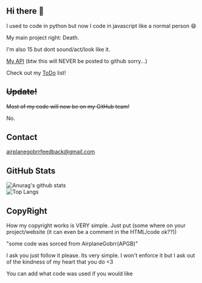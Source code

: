 

## Hi there :wave:

I used to code in python but now I code in javascript like a normal person 😄

My main project right:
Death.

I'm also 15 but dont sound/act/look like it.

[My API](http://airplanegobrr.us.to:5000) (btw this will NEVER be posted to github sorry...)

Check out my [ToDo](https://github.com/AirplanegoBrr/todo) list!

## ~~Update!~~

~~Most of my code will now be on my GitHub team!~~

No.

## Contact

airplanegobrrfeedback@gmail.com


## GitHub Stats 
![Anurag's github stats](https://github-readme-stats.vercel.app/api?username=AirplaneGoBrr&show_icons=true&theme=dark)<br>
![Top Langs](https://github-readme-stats.vercel.app/api/top-langs/?username=AirplaneGoBrr&theme=dark)

## CopyRight

How my copyright works is VERY simple. Just put (some where on your project/website (it can even be a comment in the HTML/code ok??)) 

"some code was sorced from AirplaneGobrr(APGB)"
  
I ask you just follow it please. Its very simple. I won't enforce it but I ask out of the kindness of my heart that you do <3

You can add what code was used if you would like
